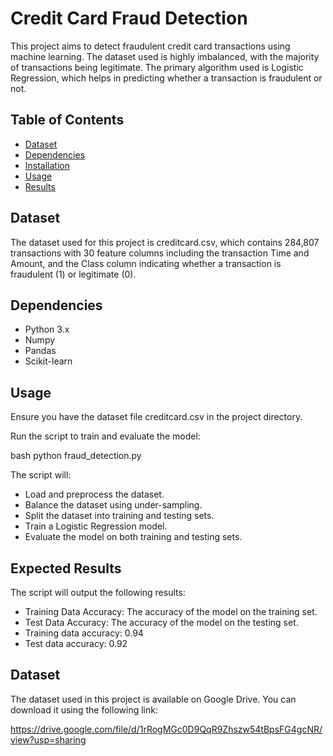 # Credit Card Fraud Detection

This project aims to detect fraudulent credit card transactions using machine learning. The dataset used is highly imbalanced, with the majority of transactions being legitimate. The primary algorithm used is Logistic Regression, which helps in predicting whether a transaction is fraudulent or not.

## Table of Contents
- [Dataset](#dataset)
- [Dependencies](#dependencies)
- [Installation](#installation)
- [Usage](#usage)
- [Results](#results)

## Dataset
The dataset used for this project is creditcard.csv, which contains 284,807 transactions with 30 feature columns including the transaction Time and Amount, and the Class column indicating whether a transaction is fraudulent (1) or legitimate (0).

## Dependencies
- Python 3.x
- Numpy
- Pandas
- Scikit-learn

## Usage

Ensure you have the dataset file creditcard.csv in the project directory.

Run the script to train and evaluate the model:

bash
python fraud_detection.py

The script will:

- Load and preprocess the dataset.
-  Balance the dataset using under-sampling.
-  Split the dataset into training and testing sets.
-  Train a Logistic Regression model.
-  Evaluate the model on both training and testing sets.
## Expected Results
The script will output the following results:

- Training Data Accuracy: The accuracy of the model on the training set.
- Test Data Accuracy: The accuracy of the model on the testing set.
- Training data accuracy: 0.94
- Test data accuracy: 0.92
 ##  Dataset
The dataset used in this project is available on Google Drive. You can download it using the following link:

https://drive.google.com/file/d/1rRogMGc0D9QqR9Zhszw54tBpsFG4gcNR/view?usp=sharing
